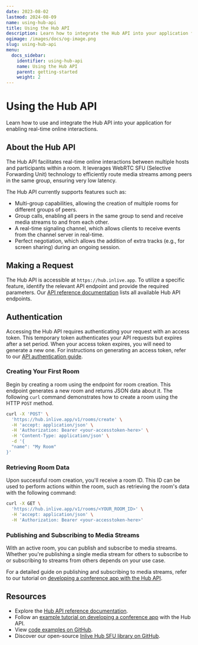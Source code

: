```yaml
---
date: 2023-08-02
lastmod: 2024-08-09
name: using-hub-api
title: Using the Hub API
description: Learn how to integrate the Hub API into your application for real-time online interactions.
ogimage: /images/docs/og-image.png
slug: using-hub-api
menu:
  docs_sidebar:
    identifier: using-hub-api
    name: Using the Hub API
    parent: getting-started
    weight: 2
---
```


# Using the Hub API

Learn how to use and integrate the Hub API into your application for enabling real-time online interactions.

## About the Hub API

The Hub API facilitates real-time online interactions between multiple hosts and participants within a room. It leverages WebRTC SFU (Selective Forwarding Unit) technology to efficiently route media streams among peers in the same group, ensuring very low latency.

The Hub API currently supports features such as:
- Multi-group capabilities, allowing the creation of multiple rooms for different groups of peers.
- Group calls, enabling all peers in the same group to send and receive media streams to and from each other.
- A real-time signaling channel, which allows clients to receive events from the channel server in real-time.
- Perfect negotiation, which allows the addition of extra tracks (e.g., for screen sharing) during an ongoing session.

## Making a Request

The Hub API is accessible at `https://hub.inlive.app`. To utilize a specific feature, identify the relevant API endpoint and provide the required parameters. Our [API reference documentation](https://hub.inlive.app/apidocs/index.html) lists all available Hub API endpoints.

## Authentication

Accessing the Hub API requires authenticating your request with an access token. This temporary token authenticates your API requests but expires after a set period. When your access token expires, you will need to generate a new one. For instructions on generating an access token, refer to our [API authentication guide](/docs/getting-started/api-auth/).

### Creating Your First Room

Begin by creating a room using the endpoint for room creation. This endpoint generates a new room and returns JSON data about it. The following `curl` command demonstrates how to create a room using the HTTP `POST` method.

```bash
curl -X 'POST' \
  'https://hub.inlive.app/v1/rooms/create' \
  -H 'accept: application/json' \
  -H 'Authorization: Bearer <your-accesstoken-here>' \
  -H 'Content-Type: application/json' \
  -d '{
  "name": "My Room"
}'
```

### Retrieving Room Data

Upon successful room creation, you'll receive a room ID. This ID can be used to perform actions within the room, such as retrieving the room's data with the following command:

```bash
curl -X GET \
  'https://hub.inlive.app/v1/rooms/<YOUR_ROOM_ID>' \
  -H 'accept: application/json' \
  -H 'Authorization: Bearer <your-accesstoken-here>'
```

### Publishing and Subscribing to Media Streams

With an active room, you can publish and subscribe to media streams. Whether you're publishing a single media stream for others to subscribe to or subscribing to streams from others depends on your use case.

For a detailed guide on publishing and subscribing to media streams, refer to our tutorial on [developing a conference app with the Hub API](/docs/tutorials/hub-api/conference-app-with-hub-api/).

## Resources

- Explore the [Hub API reference documentation](https://hub.inlive.app/apidocs/index.html).
- Follow an [example tutorial on developing a conference app](/docs/tutorials/hub-api/conference-app-with-hub-api/) with the Hub API.
- View [code examples on GitHub](https://github.com/inlivedev/inlivedev.github.io/tree/main/examples/).
- Discover our open-source [Inlive Hub SFU library on GitHub](https://github.com/inlivedev/sfu).
